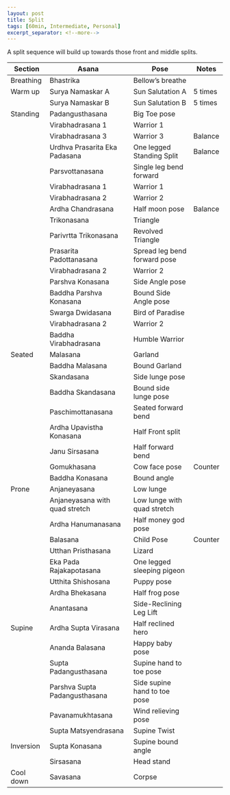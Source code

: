 ```yaml
---
layout: post
title: Split
tags: [60min, Intermediate, Personal]
excerpt_separator: <!--more-->
---
```


A split sequence will build up towards those front and middle splits.
<!--more-->

| Section | Asana | Pose | Notes |
| ------ | ------ | ------ | ------ |
| Breathing | Bhastrika | Bellow’s breathe
| Warm up | Surya Namaskar A | Sun Salutation A | 5 times |
| | Surya Namaskar B | Sun Salutation B | 5 times |
| Standing | Padangusthasana | Big Toe pose
| | Virabhadrasana 1 | Warrior 1
| | Virabhadrasana 3 | Warrior 3 | Balance
| | Urdhva Prasarita Eka Padasana | One legged Standing Split | Balance
| | Parsvottanasana | Single leg bend forward
| | Virabhadrasana 1 | Warrior 1
| | Virabhadrasana 2 | Warrior 2
| | Ardha Chandrasana | Half moon pose | Balance
| | Trikonasana | Triangle
| | Parivrtta Trikonasana | Revolved Triangle
| | Prasarita Padottanasana | Spread leg bend forward pose
| | Virabhadrasana 2 | Warrior 2
| | Parshva Konasana | Side Angle pose
| | Baddha Parshva Konasana | Bound Side Angle pose
| | Swarga Dwidasana | Bird of Paradise
| | Virabhadrasana 2 | Warrior 2
| | Baddha Virabhadrasana | Humble Warrior
| Seated | Malasana | Garland
| | Baddha Malasana | Bound Garland
| | Skandasana | Side lunge pose
| | Baddha Skandasana | Bound side lunge pose
| | Paschimottanasana | Seated forward bend
| | Ardha Upavistha Konasana | Half Front split
| | Janu Sirsasana | Half forward bend
| | Gomukhasana | Cow face pose | Counter
| | Baddha Konasana | Bound angle | 
| Prone | Anjaneyasana | Low lunge
| | Anjaneyasana with quad stretch | Low lunge with quad stretch
| | Ardha Hanumanasana | Half money god pose
| | Balasana | Child Pose | Counter
| | Utthan Pristhasana | Lizard
| | Eka Pada Rajakapotasana | One legged sleeping pigeon
| | Utthita Shishosana | Puppy pose
| | Ardha Bhekasana | Half frog pose
| | Anantasana | Side-Reclining Leg Lift
| Supine | Ardha Supta Virasana | Half reclined hero
| | Ananda Balasana | Happy baby pose
| | Supta Padangusthasana | Supine hand to toe pose
| | Parshva Supta Padangusthasana | Side supine hand to toe pose
| | Pavanamukhtasana | Wind relieving pose
| | Supta Matsyendrasana | Supine Twist
| Inversion | Supta Konasana | Supine bound angle
| | Sirsasana | Head stand
| Cool down | Savasana | Corpse
